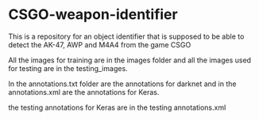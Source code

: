 # CSGO-weapon-identifier

This is a repository for an object identifier that is supposed to be able to detect the AK-47, AWP and M4A4 from the game CSGO


All the images for training are in the images folder and all the images used for testing are in the testing_images.

In the annotations.txt folder are the annotations for darknet and in the annotations.xml are the annotations for Keras.

the testing annotations for Keras are in the testing annotations.xml
